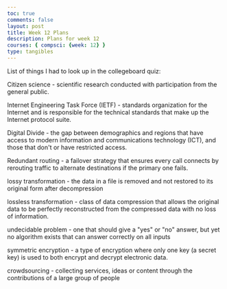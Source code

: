 ```yaml
---
toc: true
comments: false
layout: post
title: Week 12 Plans
description: Plans for week 12
courses: { compsci: {week: 12} }
type: tangibles
---
```


List of things I had to look up in the collegeboard quiz:

Citizen science - scientific research conducted with participation from the general public.

Internet Engineering Task Force (IETF) - standards organization for the Internet and is responsible for the technical standards that make up the Internet protocol suite.

Digital Divide -  the gap between demographics and regions that have access to modern information and communications technology (ICT), and those that don't or have restricted access.

Redundant routing - a failover strategy that ensures every call connects by rerouting traffic to alternate destinations if the primary one fails.

lossy transformation - the data in a file is removed and not restored to its original form after decompression

lossless transformation - class of data compression that allows the original data to be perfectly reconstructed from the compressed data with no loss of information.

undecidable problem - one that should give a "yes" or "no" answer, but yet no algorithm exists that can answer correctly on all inputs

symmetric encryption - a type of encryption where only one key (a secret key) is used to both encrypt and decrypt electronic data.

crowdsourcing - collecting services, ideas or content through the contributions of a large group of people